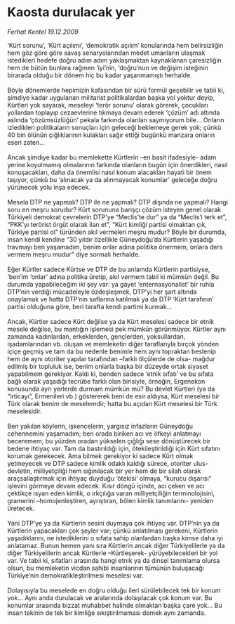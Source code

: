 # Kaosta durulacak yer

*Ferhat Kentel 19.12.2009*

<div class="yazi">‘Kürt sorunu’, ‘Kürt açılımı’, ‘demokratik açılım’ konularında hem belirsizliğin hem göz göre göre savaş senaryolarından medet umanların ulaşmak istedikleri hedefe doğru adım adım yaklaşmaktan kaynaklanan çaresizliğin hem de bütün bunlara rağmen ‘iyi’nin, ‘doğru’nun ve değişim isteğinin birarada olduğu bir dönem hiç bu kadar yaşanmamıştı herhalde. <br/><br/>Böyle dönemlerde hepimizin kafasından bir sürü formül geçebilir ve tabii ki, şimdiye kadar uygulanan militarist politikalardan başka yol yoktur deyip, Kürtleri yok sayarak, meseleyi ‘terör sorunu’ olarak görerek, çocukları yollardan toplayıp cezaevlerine tıkmaya devam ederek ‘çözüm’ adı altında aslında ‘çözümsüzlüğün’ pekala farkında olanları saymıyorum bile... Onların izledikleri politikaların sonuçları için geleceği beklemeye gerek yok; çünkü 40 bin ölünün çığlıklarının kulakları sağır ettiği bugünkü manzara onların eseri zaten... <br/><br/>Ancak şimdiye kadar bu memlekette Kürtlerin –en basit ifadesiyle- adam yerine koyulmamış olmalarının farkında olanların bugün için önerdikleri, nasıl konuşacakları, daha da önemlisi nasıl konum alacakları hayati bir önem taşıyor, çünkü bu ‘alınacak ya da alınmayacak konumlar’ geleceğe doğru yürünecek yolu inşa edecek. <br/><br/>Mesela DTP ne yapmalı? DTP ile ne yapmalı? DTP dışında ne yapmalı? Hangi soru en meşru sorudur? Kürt sorununa barışçı çözüm isteyen genel olarak Türkiyeli demokrat çevrelerin DTP’ye “Meclis’te dur” ya da “Meclis’i terk et”, “PKK’yı terörist örgüt olarak ilan et”, “Kürt kimliği partisi olmaktan çık, Türkiye partisi ol” türünden akıl vermeleri meşru mudur? Böyle bir durumda, insan kendi kendine “30 yıldır özellikle Güneydoğu’da Kürtlerin yaşadığı travmayı ben yaşamadım, benim onlar adına politika önermem, onlara ders vermem meşru mudur” diye sormalı herhalde. <br/><br/>Eğer Kürtler sadece Kürtse ve DTP de bu anlamda Kürtlerin partisiyse, ‘ben’im ‘onlar’ adına politika üretip, akıl vermem tabii ki mümkün değil. Bu durumda yapabileceğim iki şey var: ya gayet ‘enternasyonalist’ bir ruhla DTP’nin verdiği mücadeleyle özdeşleşmek, DTP’yi her şart altında onaylamak ve hatta DTP’nin saflarına katılmak ya da DTP ‘Kürt tarafının’ partisi olduğuna göre, beri tarafta kendi partimi kurmak... <br/><br/>Ancak, Kürtler sadece Kürt değilse ya da Kürt meselesi sadece bir etnik mesele değilse, bu mantığın işlemesi pek mümkün görünmüyor. Kürtler aynı zamanda kadınlardan, erkeklerden, gençlerden, yoksullardan, işadamlarından vb. oluşan ve memleketin diğer taraflarıyla birçok yönden içiçe geçmiş ve tam da bu nedenle benimle hem aynı topraktan beslenip hem de aynı otoriter yapılar tarafından –farklı ölçülerde de olsa- mağdur edilmiş bir topluluk ise, benim onlarla başka bir düzeyde ortak siyaset yapabilmem gerekiyor. Kaldı ki, benden sadece ‘etnik sıfatı’ ve bu sıfata bağlı olarak yaşadığı tecrübe farklı olan birisiyle, örneğin, Ergenekon konusunda ayrı yerlerde durmam mümkün mü? Bu devlet Kürtleri (ya da “irticayı”, Ermenileri vb.) göstererek beni de esir aldıysa, Kürt meselesi bir Türk olarak benim de meselemdir; hatta bu açıdan Kürt meselesi bir Türk meselesidir. <br/><br/>Ben yakılan köylerin, işkencelerin, yargısız infazların Güneydoğu cehennemini yaşamadım; ben orada biriken acı ve öfkeyi anlatmayı beceremem, bu yüzden oradan yükselen çığlığı sese dönüştürecek bir bedene ihtiyaç var. Tam da bastırıldığı için, ötekileştirildiği için Kürt sıfatını korumak gerekecek. Ama bilmek gerekiyor ki sadece Kürt olmak yetmeyecek ve DTP sadece kimlik odaklı kaldığı sürece, otoriter ulus-devletin, milliyetçiliği hem sığınılacak bir yer hem de bir silah olarak araçsallaştırmak için ihtiyaç duyduğu ‘ötekisi’ olmaya, “kurucu dışarısı” işlevini görmeye devam edecek. Kısır döngü içinde, acı çeken ve acı çektikçe isyan eden kimlik, o ırkçılığa varan milliyetçiliğin terminolojisini, gramerini –homojenleştiren, ayrıştıran, bölen kimlik tanımlarını- yeniden üretecek. <br/><br/>Yani DTP’ye ya da Kürtlerin sesini duymaya çok ihtiyaç var. DTP’nin ya da Kürtlerin yapacakları çok şeyler var; çünkü anlatılması gerekeni, Kürtlerin yaşadıklarını, ne istediklerini o sıfata sahip olanlardan başka kimse daha iyi anlatamaz. Bunun hemen yanı sıra Kürtlerin ancak diğer Türkiyelilerle ya da diğer Türkiyelilerin ancak Kürtlerle –Kürtleşerek- yürüyebilecekleri bir yol var. Ve tabii ki, sıfatları arasında hangi etnik ya da dinsel tanımlama olursa olsun, bu memleketin vicdan sahibi insanlarının tümünün buluşacağı Türkiye’nin demokratikleştirilmesi meselesi var. <br/><br/>Dolayısıyla bu meselede en doğru olduğu ileri sürülebilecek tek bir konum yok... Aynı anda durulacak ve aralarında dolaşılacak çok konum var. Bu konumlar arasında bizzat muhabbet halinde olmaktan başka çare yok... Bu insan tekinin de tek bir kimliğe sıkıştırılmaması demek aynı zamanda. 
              </div>
